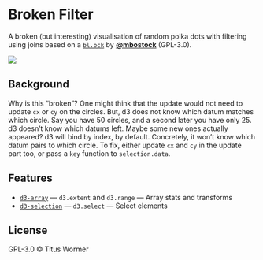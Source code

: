# Broken Filter

A broken (but interesting) visualisation of random polka dots with filtering
using joins based on a [`bl.ock`][block] by [**@mbostock**][block-author]
(GPL-3.0).

[![][cover]][url]

## Background

Why is this “broken”?  One might think that the update would not need to update
`cx` or `cy` on the circles.  But, d3 does not know which datum matches which
circle.  Say you have 50 circles, and a second later you have only 25.
d3 doesn’t know which datums left.  Maybe some new ones actually appeared?
d3 will bind by index, by default.  Concretely, it won’t know which datum
pairs to which circle. To fix, either update `cx` and `cy` in the update part
too, or pass a `key` function to `selection.data`.

## Features

*   [`d3-array`](https://github.com/d3/d3-array#api-reference)
    — `d3.extent` and `d3.range`
    — Array stats and transforms
*   [`d3-selection`](https://github.com/d3/d3-selection#api-reference)
    — `d3.select`
    — Select elements

## License

GPL-3.0 © Titus Wormer

[block]: https://bl.ocks.org/mbostock/3127661b6f13f9316be745e77fdfb084

[block-author]: https://github.com/mbostock

[cover]: preview.png

[url]: https://cmda-tt.github.io/course-17-18/class-5/filter-broken/
